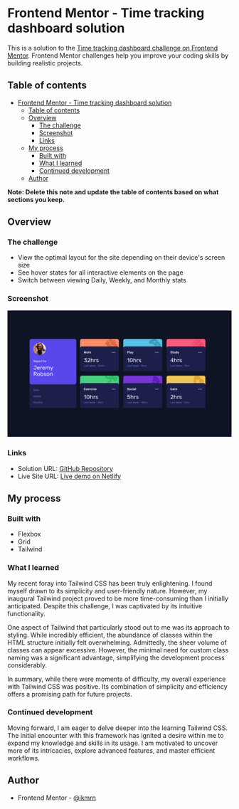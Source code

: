 # Frontend Mentor - Time tracking dashboard solution

This is a solution to the [Time tracking dashboard challenge on Frontend Mentor](https://www.frontendmentor.io/challenges/time-tracking-dashboard-UIQ7167Jw). Frontend Mentor challenges help you improve your coding skills by building realistic projects.

## Table of contents

- [Frontend Mentor - Time tracking dashboard solution](#frontend-mentor---time-tracking-dashboard-solution)
  - [Table of contents](#table-of-contents)
  - [Overview](#overview)
    - [The challenge](#the-challenge)
    - [Screenshot](#screenshot)
    - [Links](#links)
  - [My process](#my-process)
    - [Built with](#built-with)
    - [What I learned](#what-i-learned)
    - [Continued development](#continued-development)
  - [Author](#author)

**Note: Delete this note and update the table of contents based on what sections you keep.**

## Overview

### The challenge

- View the optimal layout for the site depending on their device's screen size
- See hover states for all interactive elements on the page
- Switch between viewing Daily, Weekly, and Monthly stats

### Screenshot

![screenshot](images/screenshot.png)

### Links

- Solution URL: [GitHub Repository](https://github.com/ikmrn/frontend-challenges/tree/time-tracking-dashboard)
- Live Site URL: [Live demo on Netlify](https://ikmrn-time-tracking-dashboard.netlify.app/)

## My process

### Built with

- Flexbox
- Grid
- Tailwind

### What I learned

My recent foray into Tailwind CSS has been truly enlightening. I found myself drawn to its simplicity and user-friendly nature. However, my inaugural Tailwind project proved to be more time-consuming than I initially anticipated. Despite this challenge, I was captivated by its intuitive functionality.

One aspect of Tailwind that particularly stood out to me was its approach to styling. While incredibly efficient, the abundance of classes within the HTML structure initially felt overwhelming. Admittedly, the sheer volume of classes can appear excessive. However, the minimal need for custom class naming was a significant advantage, simplifying the development process considerably.

In summary, while there were moments of difficulty, my overall experience with Tailwind CSS was positive. Its combination of simplicity and efficiency offers a promising path for future projects.

### Continued development

Moving forward, I am eager to delve deeper into the learning Tailwind CSS. The initial encounter with this framework has ignited a desire within me to expand my knowledge and skills in its usage. I am motivated to uncover more of its intricacies, explore advanced features, and master efficient workflows.

## Author

- Frontend Mentor - [@ikmrn](https://www.frontendmentor.io/profile/ikmrn)
